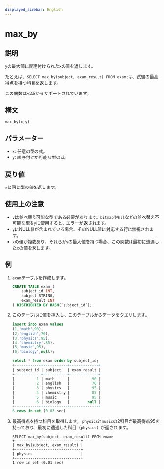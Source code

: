 ```yaml
---
displayed_sidebar: English
---
```


# max_by

## 説明

`y`の最大値に関連付けられた`x`の値を返します。

たとえば、`SELECT max_by(subject, exam_result) FROM exam;`は、試験の最高得点を持つ科目を返します。

この関数はv2.5からサポートされています。

## 構文

```Haskell
max_by(x,y)
```

## パラメーター

- `x`: 任意の型の式。
- `y`: 順序付けが可能な型の式。

## 戻り値

`x`と同じ型の値を返します。

## 使用上の注意

- `y`は並べ替え可能な型である必要があります。`bitmap`や`hll`などの並べ替え不可能な型を`y`に使用すると、エラーが返されます。
- `y`にNULL値が含まれている場合、そのNULL値に対応する行は無視されます。
- `x`の値が複数あり、それらが`y`の最大値を持つ場合、この関数は最初に遭遇した`x`の値を返します。

## 例

1. `exam`テーブルを作成します。

    ```SQL
    CREATE TABLE exam (
        subject_id INT,
        subject STRING,
        exam_result INT
    ) DISTRIBUTED BY HASH(`subject_id`);
    ```

2. このテーブルに値を挿入し、このテーブルからデータをクエリします。

    ```SQL
    insert into exam values
    (1,'math',90),
    (2,'english',70),
    (3,'physics',95),
    (4,'chemistry',85),
    (5,'music',95),
    (6,'biology',null);

    select * from exam order by subject_id;
    +------------+-----------+-------------+
    | subject_id | subject   | exam_result |
    +------------+-----------+-------------+
    |          1 | math      |          90 |
    |          2 | english   |          70 |
    |          3 | physics   |          95 |
    |          4 | chemistry |          85 |
    |          5 | music     |          95 |
    |          6 | biology   |        null |
    +------------+-----------+-------------+
    6 rows in set (0.03 sec)
    ```

3. 最高得点を持つ科目を取得します。
   `physics`と`music`の2科目が最高得点95を持っており、最初に遭遇した科目（`physics`）が返されます。

    ```Plain
    SELECT max_by(subject, exam_result) FROM exam;
    +------------------------------+
    | max_by(subject, exam_result) |
    +------------------------------+
    | physics                      |
    +------------------------------+
    1 row in set (0.01 sec)
    ```
